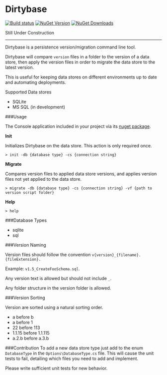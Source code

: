 # Dirtybase

[![Build status](https://ci.appveyor.com/api/projects/status/c0h9y0pn0rumkj0v/branch/master?svg=true)](https://ci.appveyor.com/project/Pieter/dirtybase/branch/master)
[![NuGet Version](http://img.shields.io/nuget/v/Dirtybase.svg?style=flat)](https://www.nuget.org/packages/Dirtybase/) 
[![NuGet Downloads](http://img.shields.io/nuget/dt/Dirtybase.svg?style=flat)](https://www.nuget.org/packages/Dirtybase/)

Still Under Construction 

---
Dirtybase is a persistence version/migration command line tool.

Dirtybase will compare `version` files in a folder to the version of a data store, then apply the version files in order to migrate the data store to the latest version. 

This is useful for keeping data stores on different environments up to date and automating deployments. 

Supported Data stores

* SQLite
* MS SQL (in development)

###Usage

The Console application included in your project via its [nuget package](https://www.nuget.org/packages/Dirtybase/).

**Init**

Initializes Dirtybase on the data store. This action is only required once.
 
`> init -db {database type} -cs {connection string}`

**Migrate**

Compares version files to applied data store versions, and applies version files not yet applied to the data store.
 
`> migrate -db {database type} -cs {connection string} -vf {path to version script folder}`

**Help**

`> help`

###Database Types

* sqlite
* sql

###Version Naming

Version files should follow the convention `v{version}_{filename}.{fileExtension}.`

Example: `v1.5_CreateFooSchema.sql`.

Any version text is allowed but should not include `_`.

Any folder structure in the version folder is allowed. 

###Version Sorting

Version are sorted using a natural sorting order.

* a before b
* a before 1
* 22 before 113
* 1.1.15 before 1.1.115
* a.2.b before a.3.b

###Contribution
To add a new data store type just add to the enum `DatabaseType` in the `Options\DatabaseType.cs` file. This will cause the unit tests to fail, detailing which files you need to add and implement.

Please write sufficient unit tests for new behavior.

